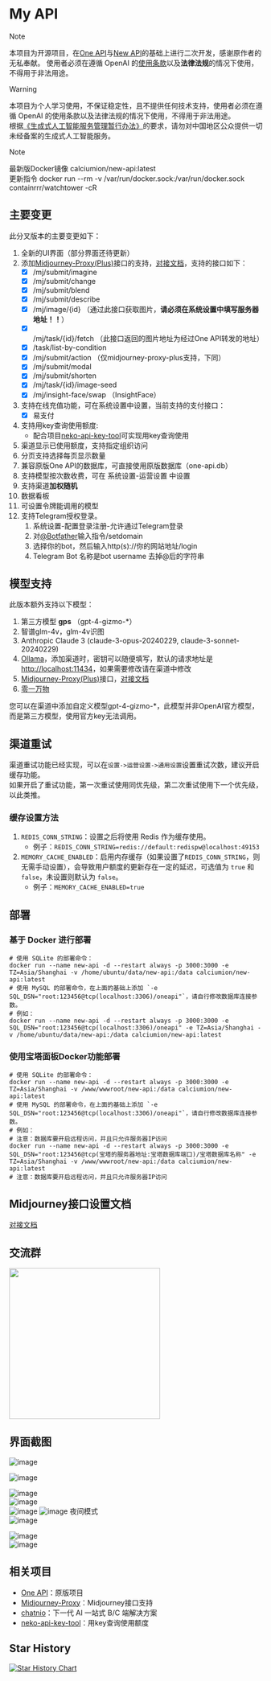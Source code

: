 
# My API

> [!NOTE]
> 本项目为开源项目，在[One API](https://github.com/songquanpeng/one-api)与[New API](https://github.com/Calcium-Ion/new-api)的基础上进行二次开发，感谢原作者的无私奉献。 
> 使用者必须在遵循 OpenAI 的[使用条款](https://openai.com/policies/terms-of-use)以及**法律法规**的情况下使用，不得用于非法用途。


> [!WARNING]
> 本项目为个人学习使用，不保证稳定性，且不提供任何技术支持，使用者必须在遵循 OpenAI 的使用条款以及法律法规的情况下使用，不得用于非法用途。  
> 根据[《生成式人工智能服务管理暂行办法》](http://www.cac.gov.cn/2023-07/13/c_1690898327029107.htm)的要求，请勿对中国地区公众提供一切未经备案的生成式人工智能服务。

> [!NOTE]
> 最新版Docker镜像 calciumion/new-api:latest  
> 更新指令 docker run --rm -v /var/run/docker.sock:/var/run/docker.sock containrrr/watchtower -cR

## 主要变更
此分叉版本的主要变更如下：

1. 全新的UI界面（部分界面还待更新）
2. 添加[Midjourney-Proxy(Plus)](https://github.com/novicezk/midjourney-proxy)接口的支持，[对接文档](Midjourney.md)，支持的接口如下：
   + [x] /mj/submit/imagine
   + [x] /mj/submit/change
   + [x] /mj/submit/blend
   + [x] /mj/submit/describe
   + [x] /mj/image/{id} （通过此接口获取图片，**请必须在系统设置中填写服务器地址！！**）
   + [x] /mj/task/{id}/fetch （此接口返回的图片地址为经过One API转发的地址）
   + [x] /task/list-by-condition
   + [x] /mj/submit/action （仅midjourney-proxy-plus支持，下同）
   + [x] /mj/submit/modal
   + [x] /mj/submit/shorten
   + [x] /mj/task/{id}/image-seed
   + [x] /mj/insight-face/swap （InsightFace）
3. 支持在线充值功能，可在系统设置中设置，当前支持的支付接口：
   + [x] 易支付
4. 支持用key查询使用额度:
   + 配合项目[neko-api-key-tool](https://github.com/Calcium-Ion/neko-api-key-tool)可实现用key查询使用
5. 渠道显示已使用额度，支持指定组织访问
6. 分页支持选择每页显示数量
7. 兼容原版One API的数据库，可直接使用原版数据库（one-api.db）
8. 支持模型按次数收费，可在 系统设置-运营设置 中设置
9. 支持渠道**加权随机**
10. 数据看板
11. 可设置令牌能调用的模型
12. 支持Telegram授权登录。
    1. 系统设置-配置登录注册-允许通过Telegram登录
    2. 对[@Botfather](https://t.me/botfather)输入指令/setdomain
    3. 选择你的bot，然后输入http(s)://你的网站地址/login
    4. Telegram Bot 名称是bot username 去掉@后的字符串

## 模型支持
此版本额外支持以下模型：
1. 第三方模型 **gps** （gpt-4-gizmo-*）
2. 智谱glm-4v，glm-4v识图
3. Anthropic Claude 3 (claude-3-opus-20240229, claude-3-sonnet-20240229)
4. [Ollama](https://github.com/ollama/ollama?tab=readme-ov-file)，添加渠道时，密钥可以随便填写，默认的请求地址是[http://localhost:11434](http://localhost:11434)，如果需要修改请在渠道中修改
5. [Midjourney-Proxy(Plus)](https://github.com/novicezk/midjourney-proxy)接口，[对接文档](Midjourney.md)
6. [零一万物](https://platform.lingyiwanwu.com/)

您可以在渠道中添加自定义模型gpt-4-gizmo-*，此模型并非OpenAI官方模型，而是第三方模型，使用官方key无法调用。

## 渠道重试
渠道重试功能已经实现，可以在`设置->运营设置->通用设置`设置重试次数，建议开启缓存功能。  
如果开启了重试功能，第一次重试使用同优先级，第二次重试使用下一个优先级，以此类推。  
### 缓存设置方法
1. `REDIS_CONN_STRING`：设置之后将使用 Redis 作为缓存使用。
    + 例子：`REDIS_CONN_STRING=redis://default:redispw@localhost:49153`
2. `MEMORY_CACHE_ENABLED`：启用内存缓存（如果设置了`REDIS_CONN_STRING`，则无需手动设置），会导致用户额度的更新存在一定的延迟，可选值为 `true` 和 `false`，未设置则默认为 `false`。
    + 例子：`MEMORY_CACHE_ENABLED=true`


## 部署
### 基于 Docker 进行部署
```shell
# 使用 SQLite 的部署命令：
docker run --name new-api -d --restart always -p 3000:3000 -e TZ=Asia/Shanghai -v /home/ubuntu/data/new-api:/data calciumion/new-api:latest
# 使用 MySQL 的部署命令，在上面的基础上添加 `-e SQL_DSN="root:123456@tcp(localhost:3306)/oneapi"`，请自行修改数据库连接参数。
# 例如：
docker run --name new-api -d --restart always -p 3000:3000 -e SQL_DSN="root:123456@tcp(localhost:3306)/oneapi" -e TZ=Asia/Shanghai -v /home/ubuntu/data/new-api:/data calciumion/new-api:latest
```
### 使用宝塔面板Docker功能部署
```shell
# 使用 SQLite 的部署命令：
docker run --name new-api -d --restart always -p 3000:3000 -e TZ=Asia/Shanghai -v /www/wwwroot/new-api:/data calciumion/new-api:latest
# 使用 MySQL 的部署命令，在上面的基础上添加 `-e SQL_DSN="root:123456@tcp(localhost:3306)/oneapi"`，请自行修改数据库连接参数。
# 例如：
# 注意：数据库要开启远程访问，并且只允许服务器IP访问
docker run --name new-api -d --restart always -p 3000:3000 -e SQL_DSN="root:123456@tcp(宝塔的服务器地址:宝塔数据库端口)/宝塔数据库名称" -e TZ=Asia/Shanghai -v /www/wwwroot/new-api:/data calciumion/new-api:latest
# 注意：数据库要开启远程访问，并且只允许服务器IP访问
```
## Midjourney接口设置文档
[对接文档](Midjourney.md)

## 交流群
<img src="https://github.com/Calcium-Ion/new-api/assets/61247483/de536a8a-0161-47a7-a0a2-66ef6de81266" width="300">

## 界面截图
![image](https://github.com/Calcium-Ion/new-api/assets/61247483/ad0e7aae-0203-471c-9716-2d83768927d4)

![image](https://github.com/Calcium-Ion/new-api/assets/61247483/d1ac216e-0804-4105-9fdc-66b35022d861)

![image](https://github.com/Calcium-Ion/new-api/assets/61247483/3ca0b282-00ff-4c96-bf9d-e29ef615c605)  
![image](https://github.com/Calcium-Ion/new-api/assets/61247483/f4f40ed4-8ccb-43d7-a580-90677827646d)  
![image](https://github.com/Calcium-Ion/new-api/assets/61247483/90d7d763-6a77-4b36-9f76-2bb30f18583d)
![image](https://github.com/Calcium-Ion/new-api/assets/61247483/e414228a-3c35-429a-b298-6451d76d9032)
夜间模式  
![image](https://github.com/Calcium-Ion/new-api/assets/61247483/1c66b593-bb9e-4757-9720-ff2759539242)

![image](https://github.com/Calcium-Ion/new-api/assets/61247483/5b3228e8-2556-44f7-97d6-4f8d8ee6effa)  
![image](https://github.com/Calcium-Ion/new-api/assets/61247483/af9a07ee-5101-4b3d-8bd9-ae21a4fd7e9e)

## 相关项目
- [One API](https://github.com/songquanpeng/one-api)：原版项目
- [Midjourney-Proxy](https://github.com/novicezk/midjourney-proxy)：Midjourney接口支持
- [chatnio](https://github.com/Deeptrain-Community/chatnio)：下一代 AI 一站式 B/C 端解决方案
- [neko-api-key-tool](https://github.com/Calcium-Ion/neko-api-key-tool)：用key查询使用额度

## Star History

[![Star History Chart](https://api.star-history.com/svg?repos=Calcium-Ion/new-api&type=Date)](https://star-history.com/#Calcium-Ion/new-api&Date)
